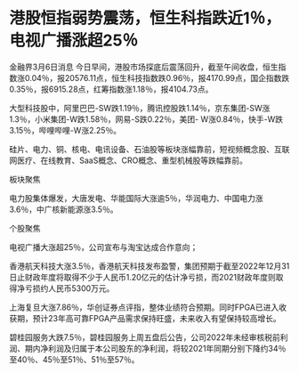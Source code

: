 # 港股恒指弱势震荡，恒生科指跌近1％，电视广播涨超25％

金融界3月6日消息
今日早间，港股市场探底后震荡回升，截至午间收盘，恒生指数涨0.04％，报20576.11点，恒生科技指数跌0.96％，报4170.99点，国企指数跌0.35％，报6915.28点，红筹指数涨1.18％，报4104.73点。

大型科技股中，阿里巴巴-SW跌1.19％，腾讯控股跌1.14％，京东集团-SW涨1.3％，小米集团-W跌1.58％，网易-S跌0.22％，美团-
W涨0.84％，快手-W跌3.15％，哔哩哔哩-W涨2.25％。

硅片、电力、铜、核电、电讯设备、石油股等板块涨幅靠前，短视频概念股、互联网医疗、在线教育、SaaS概念、CRO概念、重型机械股等跌幅靠前。

板块聚焦

电力股集体爆发，大唐发电、华能国际大涨逾5％，华润电力、中国电力涨3.6％，中广核新能源涨3.5％。

个股聚焦

电视广播大涨超25％，公司宣布与淘宝达成合作意向；

香港航天科技大涨3.5％，香港航天科技发布盈警，集团预期于截至2022年12月31日止财政年度将取得不少于人民币1.20亿元的估计净亏损，而2021财政年度则取得净亏损约人民币5300万元。

上海复旦大涨7.86％，华创证券点评指，整体业绩符合预期。同时FPGA已进入收获期，预计23年高可靠FPGA产品需求保持旺盛，未来收入有望保持较高增长。

碧桂园服务大跌7.5％，碧桂园服务上周五盘后公告，公司2022年未经审核税前利润、期内净利润及归属于本公司股东的净利润，将较2021年同期分别下降约34％至40％、45％至51％、51％至57％。

